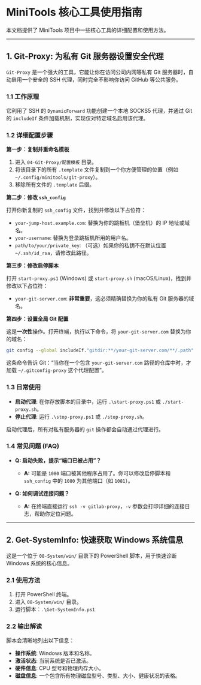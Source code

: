 # MiniTools 核心工具使用指南

本文档提供了 MiniTools 项目中一些核心工具的详细配置和使用方法。

---

## 1. Git-Proxy: 为私有 Git 服务器设置安全代理

`Git-Proxy` 是一个强大的工具，它能让你在访问公司内网等私有 Git 服务器时，自动启用一个安全的 SSH 代理，同时完全不影响你访问 GitHub 等公共服务。

### 1.1 工作原理

它利用了 SSH 的 `DynamicForward` 功能创建一个本地 SOCKS5 代理，并通过 Git 的 `includeIf` 条件加载机制，实现仅对特定域名启用该代理。

### 1.2 详细配置步骤

**第一步：复制并重命名模板**

1.  进入 `04-Git-Proxy/配置模板` 目录。
2.  将该目录下的所有 `.template` 文件复制到一个你方便管理的位置（例如 `~/.config/minitools/git-proxy`）。
3.  移除所有文件的 `.template` 后缀。

**第二步：修改 `ssh_config`**

打开你新复制的 `ssh_config` 文件，找到并修改以下占位符：

- `your-jump-host.example.com`: 替换为你的跳板机（堡垒机）的 IP 地址或域名。
- `your-username`: 替换为登录跳板机所用的用户名。
- `path/to/your/private_key`: （可选）如果你的私钥不在默认位置 `~/.ssh/id_rsa`，请修改此路径。

**第三步：修改启停脚本**

打开 `start-proxy.ps1` (Windows) 或 `start-proxy.sh` (macOS/Linux)，找到并修改以下占位符：

- `your-git-server.com`: **非常重要**，这必须精确替换为你的私有 Git 服务器的域名。

**第四步：设置全局 Git 配置**

这是**一次性**操作。打开终端，执行以下命令，将 `your-git-server.com` 替换为你的域名：

```bash
git config --global includeIf."gitdir:**/your-git-server.com/**/.path" ~/.gitconfig-proxy
```

这条命令告诉 Git：“当你在一个包含 `your-git-server.com` 路径的仓库中时，才加载 `~/.gitconfig-proxy` 这个代理配置”。

### 1.3 日常使用

- **启动代理**: 在你存放脚本的目录中，运行 `.\start-proxy.ps1` 或 `./start-proxy.sh`。
- **停止代理**: 运行 `.\stop-proxy.ps1` 或 `./stop-proxy.sh`。

启动代理后，所有对私有服务器的 `git` 操作都会自动通过代理进行。

### 1.4 常见问题 (FAQ)

- **Q: 启动失败，提示“端口已被占用”？**
  - **A:** 可能是 `1080` 端口被其他程序占用了。你可以修改启停脚本和 `ssh_config` 中的 `1080` 为其他端口（如 `1081`）。

- **Q: 如何调试连接问题？**
  - **A:** 在终端直接运行 `ssh -v gitlab-proxy`，`-v` 参数会打印详细的连接日志，帮助你定位问题。

---

## 2. Get-SystemInfo: 快速获取 Windows 系统信息

这是一个位于 `08-System/win/` 目录下的 PowerShell 脚本，用于快速诊断 Windows 系统的核心信息。

### 2.1 使用方法

1.  打开 PowerShell 终端。
2.  进入 `08-System/win/` 目录。
3.  运行脚本：`.\Get-SystemInfo.ps1`

### 2.2 输出解读

脚本会清晰地列出以下信息：

- **操作系统**: Windows 版本和名称。
- **激活状态**: 当前系统是否已激活。
- **硬件信息**: CPU 型号和物理内存大小。
- **磁盘信息**: 一个包含所有物理磁盘型号、类型、大小、健康状况的表格。

